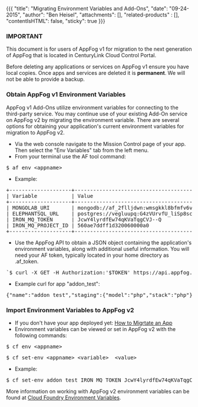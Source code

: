 {{{
  "title": "Migrating Environment Variables and Add-Ons",
  "date": "09-24-2015",
  "author": "Ben Heisel",
  "attachments": [],
  "related-products" : [],
  "contentIsHTML": false,
  "sticky": true
}}}

### IMPORTANT

This document is for users of AppFog v1 for migration to the next generation of AppFog that is located in CenturyLink Cloud Control Portal.

Before deleting any applications or services on AppFog v1 ensure you have local copies. Once apps and services are deleted it is **permanent**. We will not be able to provide a backup.

### Obtain AppFog v1 Environment Variables

AppFog v1 Add-Ons utilize environment variables for connecting to the third-party service. You may continue use of your existing Add-On service on AppFog v2 by migrating the environment variable. There are several options for obtaining your application's current environment variables for migration to AppFog v2.

* Via the web console navigate to the Mission Control page of your app. Then select the "Env Variables" tab from the left menu.
* From your terminal use the AF tool command:
<pre>$ af env &lt;appname&gt;</pre>
* Example:
<pre>
+--------------------+-------------------------------------------------------------------------------------------------+
| Variable           | Value                                                                                           |
+--------------------+-------------------------------------------------------------------------------------------------+
| MONGOLAB_URI       | mongodb://af_2flljdwn:wmsgkkl8bfmfv6v8jtq2evlula@ds051953.mongolab.com:51953/af_2flljdwn        |
| ELEPHANTSQL_URL    | postgres://vegluupq:G4zVUrvfU_liSp8scxbeQm_qGtUObdl@pellefant.db.elephantsql.com:5432/vegluupq |
| IRON_MQ_TOKEN      | JcwY4lyrdfEw74qKVaTqgCVJ--Q                                                                     |
| IRON_MQ_PROJECT_ID | 560ae7ddff1d320060000a0                                                                        |
+--------------------+-------------------------------------------------------------------------------------------------+
</pre>
* Use the AppFog API to obtain a JSON object containing the application's environment variables, along with additional useful information. You will need your AF token, typically located in your home directory as .af_token. 
<pre>`$ curl -X GET -H Authorization:'$TOKEN' https://api.appfog.com/apps/<appname>`</pre>
* Example curl for app "addon_test":
<pre>
{"name":"addon_test","staging":{"model":"php","stack":"php"},"uris":["2remove.aws.af.cm","addon_test.aws.af.cm","removeurl.aws.af.cm"],"instances":1,"runningInstances":1,"resources":{"memory":128,"disk":1024,"fds":256},"state":"STARTED","services":["mysql-0c3b"],"version":"8e3832c7695ad0f75cb258edea628c177d69b2a3-6","env":["MONGOLAB_URI=mongodb://af_2flljdwn:wmsgkkl8bfmfv6v8jtq2evlula@ds051953.mongolab.com:51953/af_2flljdwn","ELEPHANTSQL_URL=postgres://vegluupq:G4zVUrvfU_liSp8scxbeQm_qGtUObdl@pellefant.db.elephantsql.com:5432/vegluupq","IRON_MQ_TOKEN=JcwY4lyrdfEw74qKVaTqgCVJ--Q","IRON_MQ_PROJECT_ID=560ae7ddff1d320060000a0"],"meta":{"debug":null,"console":null,"version":29,"created":1443557061},"infra":{"provider":"aws","name":"aws"}}
</pre>

### Import Environment Variables to AppFog v2
* If you don't have your app deployed yet: [How to Migrtate an App](how-to-migrate-an-application.md)
* Environment variables can be viewed or set in AppFog v2 with the following commands:
<pre>$ cf env &lt;appname&gt;</pre>
<pre>$ cf set-env &lt;appname&gt; &lt;variable&gt;  &lt;value&gt;</pre>
* Example:
<pre>$ cf set-env addon_test IRON_MQ_TOKEN JcwY4lyrdfEw74qKVaTqgCVJ--Q</pre>
More information on working with AppFog v2 environment variables can be found at [Cloud Foundry Environment Variables](http://docs.run.pivotal.io/devguide/deploy-apps/environment-variable.html).
